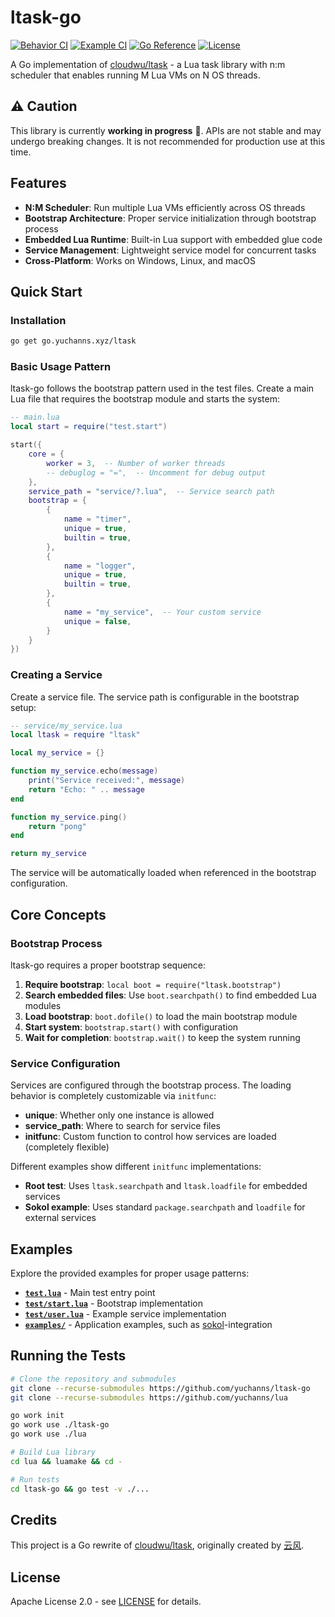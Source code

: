 # ltask-go

[![Behavior CI](https://github.com/yuchanns/ltask-go/actions/workflows/ltask_test.yml/badge.svg?branch=main)](https://github.com/yuchanns/ltask-go/actions)
[![Example CI](https://github.com/yuchanns/ltask-go/actions/workflows/ltask_example.yml/badge.svg?branch=main)](https://github.com/yuchanns/ltask-go/actions)
[![Go Reference](https://pkg.go.dev/badge/go.yuchanns.xyz/ltask.svg)](https://pkg.go.dev/go.yuchanns.xyz/ltask)
[![License](https://img.shields.io/badge/license-Apache%202.0-blue.svg)](LICENSE)

A Go implementation of [cloudwu/ltask](https://github.com/cloudwu/ltask) - a Lua task library with n:m scheduler that enables running M Lua VMs on N OS threads.

## ⚠️ Caution

This library is currently **working in progress** 🚧. APIs are not stable and may undergo breaking changes. It is not recommended for production use at this time.

## Features

- **N:M Scheduler**: Run multiple Lua VMs efficiently across OS threads
- **Bootstrap Architecture**: Proper service initialization through bootstrap process
- **Embedded Lua Runtime**: Built-in Lua support with embedded glue code
- **Service Management**: Lightweight service model for concurrent tasks
- **Cross-Platform**: Works on Windows, Linux, and macOS

## Quick Start

### Installation

```bash
go get go.yuchanns.xyz/ltask
```

### Basic Usage Pattern

ltask-go follows the bootstrap pattern used in the test files. Create a main Lua file that requires the bootstrap module and starts the system:

```lua
-- main.lua
local start = require("test.start")

start({
    core = {
        worker = 3,  -- Number of worker threads
        -- debuglog = "=",  -- Uncomment for debug output
    },
    service_path = "service/?.lua",  -- Service search path
    bootstrap = {
        {
            name = "timer",
            unique = true,
            builtin = true,
        },
        {
            name = "logger", 
            unique = true,
            builtin = true,
        },
        {
            name = "my_service",  -- Your custom service
            unique = false,
        }
    }
})
```

### Creating a Service

Create a service file. The service path is configurable in the bootstrap setup:

```lua
-- service/my_service.lua
local ltask = require "ltask"

local my_service = {}

function my_service.echo(message)
    print("Service received:", message)
    return "Echo: " .. message
end

function my_service.ping()
    return "pong"
end

return my_service
```

The service will be automatically loaded when referenced in the bootstrap configuration.

## Core Concepts

### Bootstrap Process

ltask-go requires a proper bootstrap sequence:

1. **Require bootstrap**: `local boot = require("ltask.bootstrap")`
2. **Search embedded files**: Use `boot.searchpath()` to find embedded Lua modules
3. **Load bootstrap**: `boot.dofile()` to load the main bootstrap module
4. **Start system**: `bootstrap.start()` with configuration
5. **Wait for completion**: `bootstrap.wait()` to keep the system running

### Service Configuration

Services are configured through the bootstrap process. The loading behavior is completely customizable via `initfunc`:

- **unique**: Whether only one instance is allowed  
- **service_path**: Where to search for service files
- **initfunc**: Custom function to control how services are loaded (completely flexible)

Different examples show different `initfunc` implementations:
- **Root test**: Uses `ltask.searchpath` and `ltask.loadfile` for embedded services
- **Sokol example**: Uses standard `package.searchpath` and `loadfile` for external services

## Examples

Explore the provided examples for proper usage patterns:

- **[`test.lua`](./test.lua)** - Main test entry point
- **[`test/start.lua`](./test/start.lua)** - Bootstrap implementation
- **[`test/user.lua`](./test/user.lua)** - Example service implementation
- **[`examples/`](./examples/)** - Application examples, such as [sokol](https://github.com/floooh/sokol)-integration

## Running the Tests

```bash
# Clone the repository and submodules
git clone --recurse-submodules https://github.com/yuchanns/ltask-go
git clone --recurse-submodules https://github.com/yuchanns/lua

go work init
go work use ./ltask-go
go work use ./lua

# Build Lua library
cd lua && luamake && cd -

# Run tests
cd ltask-go && go test -v ./...
```

## Credits

This project is a Go rewrite of [cloudwu/ltask](https://github.com/cloudwu/ltask), originally created by [云风](https://github.com/cloudwu).

## License

Apache License 2.0 - see [LICENSE](LICENSE) for details.
